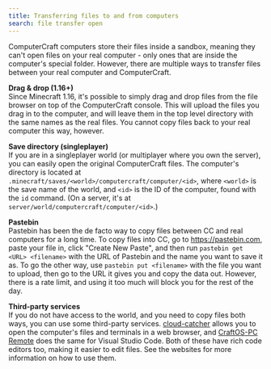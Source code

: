 ```yaml
---
title: Transferring files to and from computers
search: file transfer open
---
```


ComputerCraft computers store their files inside a sandbox, meaning they can't open files on your real computer - only ones that are inside the computer's special folder. However, there are multiple ways to transfer files between your real computer and ComputerCraft.

**Drag & drop (1.16+)**  
Since Minecraft 1.16, it's possible to simply drag and drop files from the file browser on top of the ComputerCraft console. This will upload the files you drag in to the computer, and will leave them in the top level directory with the same names as the real files. You cannot copy files back to your real computer this way, however.

**Save directory (singleplayer)**  
If you are in a singleplayer world (or multiplayer where you own the server), you can easily open the original ComputerCraft files. The computer's directory is located at `.minecraft/saves/<world>/computercraft/computer/<id>`, where `<world>` is the save name of the world, and `<id>` is the ID of the computer, found with the `id` command. (On a server, it's at `server/world/computercraft/computer/<id>`.)

**Pastebin**  
Pastebin has been the de facto way to copy files between CC and real computers for a long time. To copy files into CC, go to https://pastebin.com, paste your file in, click "Create New Paste", and then run `pastebin get <URL> <filename>` with the URL of Pastebin and the name you want to save it as. To go the other way, use `pastebin put <filename>` with the file you want to upload, then go to the URL it gives you and copy the data out. However, there is a rate limit, and using it too much will block you for the rest of the day.

**Third-party services**  
If you do not have access to the world, and you need to copy files both ways, you can use some third-party services. [cloud-catcher](https://cloud-catcher.squiddev.cc) allows you to open the computer's files and terminals in a web browser, and [CraftOS-PC Remote](https://remote.craftos-pc.cc) does the same for Visual Studio Code. Both of these have rich code editors too, making it easier to edit files. See the websites for more information on how to use them.
